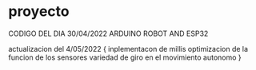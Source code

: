 # proyecto
CODIGO DEL DIA 30/04/2022
ARDUINO ROBOT AND ESP32

actualizacion del 4/05/2022
{
inplementacon de millis
optimizacion de la funcion de los sensores
variedad de giro en el movimiento autonomo
}
